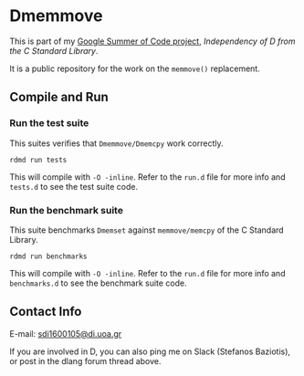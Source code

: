 # Dmemmove

This is part of my [Google Summer of Code project](https://summerofcode.withgoogle.com/organizations/6103365956665344/#5475582328963072), _Independency of D from the C Standard Library_.

It is a public repository for the work on the `memmove()` replacement.

## Compile and Run
### Run the test suite
This suites verifies that `Dmemmove/Dmemcpy` work correctly.

`rdmd run tests`

This will compile with `-O -inline`. Refer to the `run.d` file for more info and `tests.d` to see the test suite code.

### Run the benchmark suite
This suite benchmarks `Dmemset` against `memmove/memcpy` of the C Standard Library.

`rdmd run benchmarks`

This will compile with `-O -inline`. Refer to the `run.d` file for more info and `benchmarks.d` to see the benchmark suite code.

## Contact Info

E-mail: sdi1600105@di.uoa.gr

If you are involved in D, you can also ping me on Slack (Stefanos Baziotis), or post in the dlang forum thread above.

